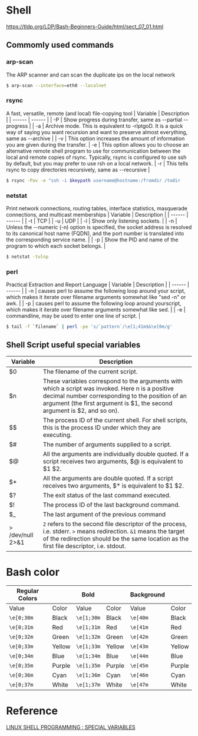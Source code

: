 # Shell
https://tldp.org/LDP/Bash-Beginners-Guide/html/sect_07_01.html

## Commomly used commands
### arp-scan 
The ARP scanner and can scan the duplicate ips on the local network
```sh
$ arp-scan --interface=eth0 --localnet
```

### rsync
A fast, versatile, remote (and local) file-copying tool
| Variable | Description |
| ------ | ------ |
| -P | Show progress during transfer, same as --partial --progress |
| -a | Archive mode. This is equivalent to -rlptgoD. It is a quick way of saying you want recursion and want to preserve almost everything, same as --archive |
| -v | This option increases the amount of information you are given during the transfer. 
| -e | This option allows you to choose an alternative remote shell program to use for communication between the local and remote copies of rsync. Typically, rsync        is configured to use ssh by default, but you may prefer to use rsh on a local network. 
| -r | This tells rsync to copy directories recursively, same as --recursive |
```sh
$ rsync -Pav -e "ssh -i $keypath username@hostname:/fromdir /todir
```

### netstat
Print network connections, routing tables, interface statistics, masquerade connections, and multicast memberships
| Variable | Description |
| ------ | ------ |
| -t | TCP |
| -u | UDP |
| -l | Show only listening sockets. |
| -n | Unless the --numeric (-n) option is specified, the socket address is resolved to its canonical host name (FQDN), and the port number is translated into the          corresponding service name. |
| -p | Show the PID and name of the program to which each socket belongs. |
```sh
$ netstat -tulnp
```

### perl
Practical Extraction and Report Language
| Variable | Description |
| ------ | ------ |
| -n | causes perl to assume the following loop around your script, which makes it iterate over filename arguments somewhat like "sed -n" or awk. |
| -p | causes perl to assume the following loop around  yourscript, which makes it iterate over filename arguments somewhat like sed. |
| -e | commandline, may be used to enter one line of script. |
```sh
$ tail -f `filename` | perl -pe 's/`pattern`/\e[1;41m$&\e[0m/g'
```

## Shell Script useful special variables
| Variable | Description |
| ------ | ------ |
| $0 | The filename of the current script. |
| $n | These variables correspond to the arguments with which a script was invoked. Here n is a positive decimal number corresponding to the position of an argument (the first argument is $1, the second argument is $2, and so on). |
| $$ | The process ID of the current shell. For shell scripts, this is the process ID under which they are executing. |
| $# | The number of arguments supplied to a script. |
| $@ | All the arguments are individually double quoted. If a script receives two arguments, $@ is equivalent to $1 $2. |
| $* | All the arguments are double quoted. If a script receives two arguments, $* is equivalent to $1 $2. |
| $? | The exit status of the last command executed. |
| $! | The process ID of the last background command. |
| $_ | The last argument of the previous command |
| > /dev/null 2>&1 | `2` refers to the second file descriptor of the process, i.e. stderr.  `>` means redirection. `&1` means the target of the redirection should be the same location as the first file descriptor, i.e. stdout. |

# Bash color 
| Regular Colors |        | Bold       |        | Background |        |
| ------         | ------ | ------     | ------ | ------     | ------ |
| Value          | Color  | Value      | Color  | Value      | Color  |
| `\e[0;30m`     | Black  | `\e[1;30m` | Black  | `\e[40m`   | Black  |
| `\e[0;31m`     | Red    | `\e[1;31m` | Red    | `\e[41m`   | Red    |
| `\e[0;32m`     | Green  | `\e[1;32m` | Green  | `\e[42m`   | Green  |
| `\e[0;33m`     | Yellow | `\e[1;33m` | Yellow | `\e[43m`   | Yellow |
| `\e[0;34m`     | Blue   | `\e[1;34m` | Blue   | `\e[44m`   | Blue   |
| `\e[0;35m`     | Purple | `\e[1;35m` | Purple | `\e[45m`   | Purple |
| `\e[0;36m`     | Cyan   | `\e[1;36m` | Cyan   | `\e[46m`   | Cyan   |
| `\e[0;37m`     | White  | `\e[1;37m` | White  | `\e[47m`   | White  |


# Reference
[LINUX SHELL PROGRAMMING : SPECIAL VARIABLES][SV]


[SV]: <https://www.bogotobogo.com/Linux/linux_shell_programming_tutorial3_special_variables.php>
